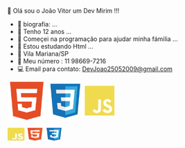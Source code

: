 👀 Olá sou o João Vitor um Dev Mirim !!!


- 🔭 biografia: ...
- 🌱 Tenho 12 anos ...
- 👯 Começei na programação para ajudar minha fámilia ...
- 🤔 Estou estudando Html ...
- 📍  Vila Mariana/SP
- 💬 Meu número : 11 98669-7216
- 💻 Email para contato: DevJoao25052009@gmail.com

<img align="center" alt="HTML5" height="90" width="90" src="https://raw.githubusercontent.com/devicons/devicon/master/icons/html5/html5-plain.svg">     
      <img align="center" alt="CSS3" height="80" width="80" src="https://raw.githubusercontent.com/devicons/devicon/master/icons/css3/css3-original.svg">     
      <img align="center" alt="js" height="70" width="70" src="https://raw.githubusercontent.com/devicons/devicon/master/icons/javascript/javascript-plain.svg">
    
 <div style="display: inline_block"><br>
  <img align="center" alt="Rafa-Js" height="30" width="40" src="https://raw.githubusercontent.com/devicons/devicon/master/icons/javascript/javascript-plain.svg">
  <img align="center" alt="Rafa-HTML" height="30" width="40" src="https://raw.githubusercontent.com/devicons/devicon/master/icons/html5/html5-original.svg">
  <img align="center" alt="Rafa-CSS" height="30" width="40" src="https://raw.githubusercontent.com/devicons/devicon/master/icons/css3/css3-original.svg">
   </div>
    
   ##
    
